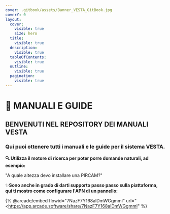 ```yaml
---
cover: .gitbook/assets/Banner_VESTA_GitBook.jpg
coverY: 0
layout:
  cover:
    visible: true
    size: hero
  title:
    visible: true
  description:
    visible: true
  tableOfContents:
    visible: true
  outline:
    visible: true
  pagination:
    visible: true
---
```


# 📙 MANUALI E GUIDE

## BENVENUTI NEL REPOSITORY DEI MANUALI VESTA

### Qui puoi ottenere tutti i manuali e le guide per il sistema VESTA.

**🔍 Utilizza il motore di ricerca per poter porre domande naturali, ad esempio:**

"A quale altezza devo installare una PIRCAM?"

✨**Sono anche in grado di darti supporto passo passo sulla piattaforma, qui ti mostro come configurare l'APN di un pannello:**

{% @arcade/embed flowid="7NazF7Y168alDmWGgmmI" url="<https://app.arcade.software/share/7NazF7Y168alDmWGgmmI" %}


